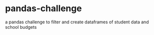 # pandas-challenge
a pandas challenge to filter and create dataframes of student data and school budgets
